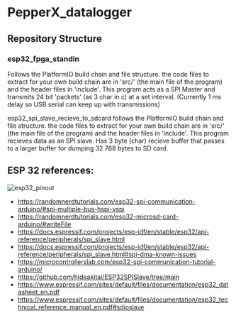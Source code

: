 # PepperX_datalogger
## Repository Structure
### esp32_fpga_standin 
Follows the PlatformIO build chain and file structure. the code files to extract for your own build chain are in 'src/' (the main file of the program) and the header files in 'include'.
This program acts as a SPI Master and transmits 24 bit 'packets' (as 3 char in c) at a set interval. (Currently 1 ms delay so USB serial can keep up with transmissions)

esp32_spi_slave_recieve_to_sdcard follows the PlatformIO build chain and file structure. the code files to extract for your own build chain are in 'src/' (the main file of the program) and the header files in 'include'.
This program recieves data as an SPI slave. Has 3 byte (char) recieve buffer that passes to a larger buffer for dumping 32 768 bytes to SD card. 


## ESP 32 references:
![esp32_pinout](https://m.media-amazon.com/images/I/81qFXiQh-ZL._AC_SL1500_.jpg)
- https://randomnerdtutorials.com/esp32-spi-communication-arduino/#spi-multiple-bus-hspi-vspi
- https://randomnerdtutorials.com/esp32-microsd-card-arduino/#writeFile
- https://docs.espressif.com/projects/esp-idf/en/stable/esp32/api-reference/peripherals/spi_slave.html
- https://docs.espressif.com/projects/esp-idf/en/stable/esp32/api-reference/peripherals/spi_slave.html#spi-dma-known-issues
- https://microcontrollerslab.com/esp32-spi-communication-tutorial-arduino/
- https://github.com/hideakitai/ESP32SPISlave/tree/main
- https://www.espressif.com/sites/default/files/documentation/esp32_datasheet_en.pdf
- https://www.espressif.com/sites/default/files/documentation/esp32_technical_reference_manual_en.pdf#sdioslave
